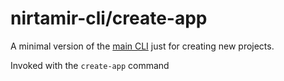 # nirtamir-cli/create-app

A minimal version of the [main CLI](https://www.npmjs.com/package/nirtamir-cli/core) just for creating new projects.

Invoked with the `create-app` command

